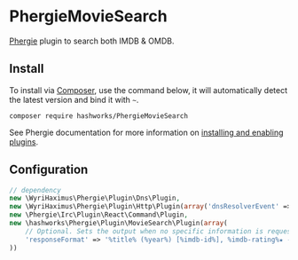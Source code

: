 # PhergieMovieSearch

[Phergie](http://github.com/phergie/phergie-irc-bot-react/) plugin to search both IMDB & OMDB.

## Install

To install via [Composer](http://getcomposer.org/), use the command below, it will automatically detect the latest version and bind it with `~`.

```
composer require hashworks/PhergieMovieSearch
```

See Phergie documentation for more information on
[installing and enabling plugins](https://github.com/phergie/phergie-irc-bot-react/wiki/Usage#plugins).

## Configuration

```php
// dependency
new \WyriHaximus\Phergie\Plugin\Dns\Plugin,
new \WyriHaximus\Phergie\Plugin\Http\Plugin(array('dnsResolverEvent' => 'dns.resolver')),
new \Phergie\Irc\Plugin\React\Command\Plugin,
new \hashworks\Phergie\Plugin\MovieSearch\Plugin(array(
    // Optional. Sets the output when no specific information is requested.
    'responseFormat' => '%title% (%year%) [%imdb-id%], %imdb-rating%★ - %genre% - %plot%'
))
```
